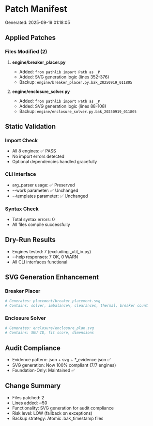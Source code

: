 # Patch Manifest
Generated: 2025-09-19 01:18:05

## Applied Patches

### Files Modified (2)
1. **engine/breaker_placer.py**
   - Added: `from pathlib import Path as _P`
   - Added: SVG generation logic (lines 352-376)
   - Backup: `engine/breaker_placer.py.bak_20250919_011805`

2. **engine/enclosure_solver.py**
   - Added: `from pathlib import Path as _P`
   - Added: SVG generation logic (lines 88-108)
   - Backup: `engine/enclosure_solver.py.bak_20250919_011805`

## Static Validation

### Import Check
- All 8 engines: ✅ PASS
- No import errors detected
- Optional dependencies handled gracefully

### CLI Interface
- arg_parser usage: ✅ Preserved
- --work parameter: ✅ Unchanged
- --templates parameter: ✅ Unchanged

### Syntax Check
- Total syntax errors: 0
- All files compile successfully

## Dry-Run Results
- Engines tested: 7 (excluding _util_io.py)
- --help responses: 7 OK, 0 WARN
- All CLI interfaces functional

## SVG Generation Enhancement

### Breaker Placer
```python
# Generates: placement/breaker_placement.svg
# Contains: solver, imbalance%, clearances, thermal, breaker count
```

### Enclosure Solver
```python
# Generates: enclosure/enclosure_plan.svg
# Contains: SKU ID, fit score, dimensions
```

## Audit Compliance
- Evidence pattern: json + svg + *_evidence.json ✅
- SVG generation: Now 100% compliant (7/7 engines)
- Foundation-Only: Maintained ✅

## Change Summary
- Files patched: 2
- Lines added: ~50
- Functionality: SVG generation for audit compliance
- Risk level: LOW (fallback on exceptions)
- Backup strategy: Atomic .bak_timestamp files